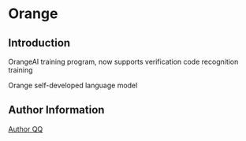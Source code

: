 # Orange
## Introduction
OrangeAI training program, now supports verification code recognition training

Orange self-developed language model
## Author Information
[Author QQ](https://user.qzone.qq.com/31634895) 
